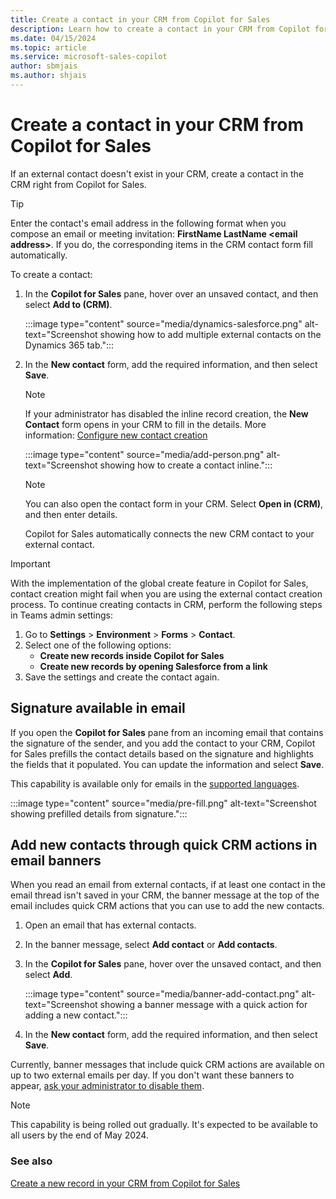 ```yaml
---
title: Create a contact in your CRM from Copilot for Sales
description: Learn how to create a contact in your CRM from Copilot for Sales.
ms.date: 04/15/2024
ms.topic: article
ms.service: microsoft-sales-copilot
author: sbmjais
ms.author: shjais
---
```


# Create a contact in your CRM from Copilot for Sales

If an external contact doesn't exist in your CRM, create a contact in the CRM right from Copilot for Sales.

> [!TIP]
> Enter the contact's email address in the following format when you compose an email or meeting invitation: **FirstName LastName &lt;email address&gt;**. If you do, the corresponding items in the CRM contact form fill automatically.

To create a contact:

1. In the **Copilot for Sales** pane, hover over an unsaved contact, and then select **Add to (CRM)**.

   :::image type="content" source="media/dynamics-salesforce.png" alt-text="Screenshot showing how to add multiple external contacts on the Dynamics 365 tab.":::

1. In the **New contact** form, add the required information, and then select **Save**.

   > [!NOTE]
   > If your administrator has disabled the inline record creation, the **New Contact** form opens in your CRM to fill in the details. More information: [Configure new contact creation](customize-forms-and-fields.md#configure-new-record-creation)

   :::image type="content" source="media/add-person.png" alt-text="Screenshot showing how to create a contact inline.":::

   > [!NOTE]
   > You can also open the contact form in your CRM. Select **Open in (CRM)**, and then enter details.

    Copilot for Sales automatically connects the new CRM contact to your external contact.

> [!IMPORTANT]
>
> With the implementation of the global create feature in Copilot for Sales, contact creation might fail when you are using the external contact creation process. To continue creating contacts in CRM, perform the following steps in Teams admin settings:
>1. Go to **Settings** > **Environment** > **Forms** > **Contact**.  
>1. Select one of the following options:  
>      - **Create new records inside Copilot for Sales**  
>      - **Create new records by opening Salesforce from a link**  
>1. Save the settings and create the contact again.

## Signature available in email

If you open the **Copilot for Sales** pane from an incoming email that contains the signature of the sender, and you add the contact to your CRM, Copilot for Sales prefills the contact details based on the signature and highlights the fields that it populated. You can update the information and select **Save**.

This capability is available only for emails in the [supported languages](supported-languages.md#ai-in-copilot-for-sales).

:::image type="content" source="media/pre-fill.png" alt-text="Screenshot showing prefilled details from signature.":::

## Add new contacts through quick CRM actions in email banners

When you read an email from external contacts, if at least one contact in the email thread isn't saved in your CRM, the banner message at the top of the email includes quick CRM actions that you can use to add the new contacts.

1. Open an email that has external contacts.
1. In the banner message, select **Add contact** or **Add contacts**.
1. In the **Copilot for Sales** pane, hover over the unsaved contact, and then select **Add**.

    :::image type="content" source="media/banner-add-contact.png" alt-text="Screenshot showing a banner message with a quick action for adding a new contact.":::

1. In the **New contact** form, add the required information, and then select **Save**.

Currently, banner messages that include quick CRM actions are available on up to two external emails per day. If you don't want these banners to appear, [ask your administrator to disable them](m365-admin-setting.md).

> [!NOTE]
> This capability is being rolled out gradually. It's expected to be available to all users by the end of May 2024.

### See also

[Create a new record in your CRM from Copilot for Sales](create-new-record.md)
